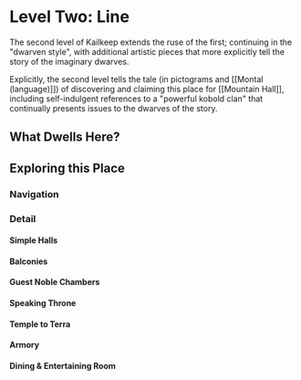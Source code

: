 # Level Two: Line
The second level of Kailkeep extends the ruse of the first; continuing in the "dwarven style", with additional artistic pieces that more explicitly tell the story of the imaginary dwarves.

Explicitly, the second level tells the tale (in pictograms and [[Montal (language)]]) of discovering and claiming this place for [[Mountain Hall]], including self-indulgent references to a "powerful kobold clan" that continually presents issues to the dwarves of the story. 

## What Dwells Here?
## Exploring this Place
### Navigation
### Detail
#### Simple Halls
#### Balconies
#### Guest Noble Chambers
#### Speaking Throne
#### Temple to Terra
#### Armory
#### Dining & Entertaining Room